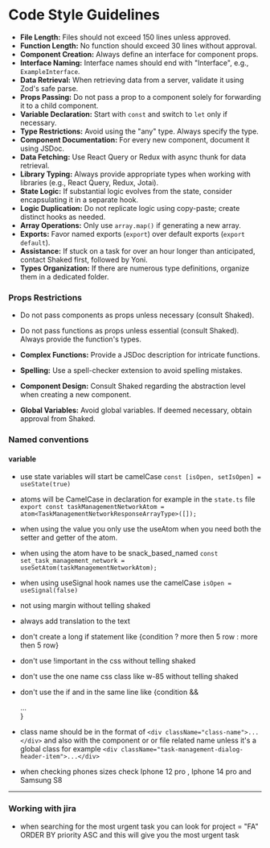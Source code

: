 # Code Style Guidelines

- **File Length:** Files should not exceed 150 lines unless approved.
- **Function Length:** No function should exceed 30 lines without approval.
- **Component Creation:** Always define an interface for component props.
- **Interface Naming:** Interface names should end with "Interface", e.g., `ExampleInterface`.
- **Data Retrieval:** When retrieving data from a server, validate it using Zod's safe parse.
- **Props Passing:** Do not pass a prop to a component solely for forwarding it to a child component.
- **Variable Declaration:** Start with `const` and switch to `let` only if necessary.
- **Type Restrictions:** Avoid using the "any" type. Always specify the type.
- **Component Documentation:** For every new component, document it using JSDoc.
- **Data Fetching:** Use React Query or Redux with async thunk for data retrieval.
- **Library Typing:** Always provide appropriate types when working with libraries (e.g., React Query, Redux, Jotai).
- **State Logic:** If substantial logic evolves from the state, consider encapsulating it in a separate hook.
- **Logic Duplication:** Do not replicate logic using copy-paste; create distinct hooks as needed.
- **Array Operations:** Only use `array.map()` if generating a new array.
- **Exports:** Favor named exports (`export`) over default exports (`export default`).
- **Assistance:** If stuck on a task for over an hour longer than anticipated, contact Shaked first, followed by Yoni.
- **Types Organization:** If there are numerous type definitions, organize them in a dedicated folder.
  
### Props Restrictions
- Do not pass components as props unless necessary (consult Shaked).
- Do not pass functions as props unless essential (consult Shaked). Always provide the function's types.

- **Complex Functions:** Provide a JSDoc description for intricate functions.
- **Spelling:** Use a spell-checker extension to avoid spelling mistakes.
- **Component Design:** Consult Shaked regarding the abstraction level when creating a new component.
- **Global Variables:** Avoid global variables. If deemed necessary, obtain approval from Shaked.

### Named conventions
#### variable
* use state variables will start be camelCase ``` const [isOpen, setIsOpen] = useState(true) ```
* atoms will be CamelCase in declaration for example in the ``` state.ts ``` file ``` export const taskManagementNetworkAtom = atom<TaskManagementNetworkResponseArrayType>([]); ```
* when using the value you only use the useAtom when you need both the setter and getter of the atom.
* when using the atom have to be snack_based_named ``` const set_task_management_network = useSetAtom(taskManagementNetworkAtom); ``` 
* when using useSignal hook names use the camelCase ``` isOpen = useSignal(false) ``` 

* not using margin without telling shaked
* always add translation to the text
* don't create a long if statement like {condition ? more then 5 row : more then 5 row}
* don't use !important in the css without telling shaked
* don't use the one name css class like w-85 without telling shaked
* don't use the if and in the same line like {condition && <div>...</div>}
* class name should be in the format of ``` <div className="class-name">...</div> ``` and also with the component or or file related name unless it's a global class for example ``` <div className="task-management-dialog-header-item">...</div> ```
* when checking phones sizes check Iphone 12 pro , Iphone 14 pro and Samsung S8


---------

### Working with jira 
* when searching for the most urgent task you can look for project = "FA" ORDER BY priority ASC and this will give you the most urgent task